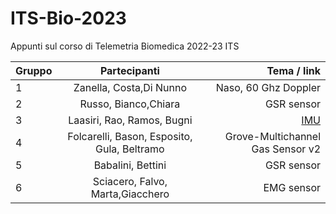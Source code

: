 # ITS-Bio-2023
Appunti sul corso di Telemetria Biomedica 2022-23 ITS



| Gruppo        | Partecipanti           | Tema / link  |
| ------------- |:-------------:| -----:|
| 1     | Zanella, Costa,Di Nunno | Naso, 60 Ghz Doppler |
| 2      | Russo, Bianco,Chiara      |   GSR sensor  |
| 3      | Laasiri, Rao, Ramos, Bugni      |   [IMU](https://wiki.seeedstudio.com/Grove-IMU_9DOF_v2.0/) |
| 4      | Folcarelli, Bason, Esposito, Gula, Beltramo      |   Grove-Multichannel Gas Sensor v2 |
| 5      | Babalini, Bettini       |  GSR sensor  |
| 6      | Sciacero, Falvo, Marta,Giacchero      |   EMG sensor |


